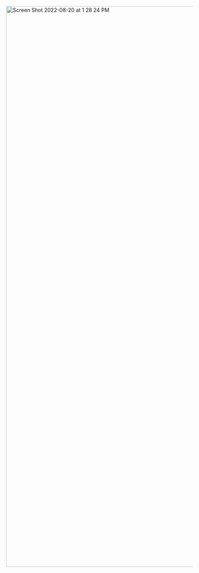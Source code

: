 
<img width="1511" alt="Screen Shot 2022-08-20 at 1 28 24 PM" src="https://user-images.githubusercontent.com/69368392/185764972-f4ed74d8-beb4-4270-805e-ea60ac223250.png">
